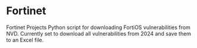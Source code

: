# Fortinet
Fortinet Projects
Python script for downloading FortiOS vulnerabilities from NVD. Currently set to download all vulnerabilities from 2024 and save them to an Excel file. 
